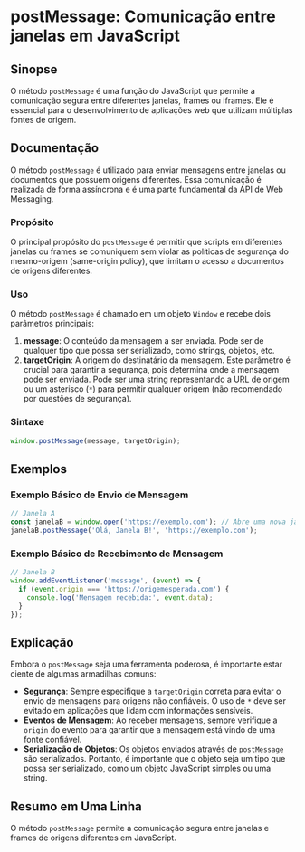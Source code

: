 <!--
Meta Description: # postMessage: Comunicação entre janelas em JavaScript ## Sinopse O método `postMessage` é uma função do JavaScript que permite a comunicação segura e...
Meta Keywords: postmessage, que, uma, mensagem, javascript
-->

# postMessage: Comunicação entre janelas em JavaScript

## Sinopse
O método `postMessage` é uma função do JavaScript que permite a comunicação segura entre diferentes janelas, frames ou iframes. Ele é essencial para o desenvolvimento de aplicações web que utilizam múltiplas fontes de origem.

## Documentação
O método `postMessage` é utilizado para enviar mensagens entre janelas ou documentos que possuem origens diferentes. Essa comunicação é realizada de forma assíncrona e é uma parte fundamental da API de Web Messaging. 

### Propósito
O principal propósito do `postMessage` é permitir que scripts em diferentes janelas ou frames se comuniquem sem violar as políticas de segurança do mesmo-origem (same-origin policy), que limitam o acesso a documentos de origens diferentes.

### Uso
O método `postMessage` é chamado em um objeto `Window` e recebe dois parâmetros principais:

1. **message**: O conteúdo da mensagem a ser enviada. Pode ser de qualquer tipo que possa ser serializado, como strings, objetos, etc.
2. **targetOrigin**: A origem do destinatário da mensagem. Este parâmetro é crucial para garantir a segurança, pois determina onde a mensagem pode ser enviada. Pode ser uma string representando a URL de origem ou um asterisco (`*`) para permitir qualquer origem (não recomendado por questões de segurança).

### Sintaxe
```javascript
window.postMessage(message, targetOrigin);
```

## Exemplos

### Exemplo Básico de Envio de Mensagem
```javascript
// Janela A
const janelaB = window.open('https://exemplo.com'); // Abre uma nova janela
janelaB.postMessage('Olá, Janela B!', 'https://exemplo.com');
```

### Exemplo Básico de Recebimento de Mensagem
```javascript
// Janela B
window.addEventListener('message', (event) => {
  if (event.origin === 'https://origemesperada.com') {
    console.log('Mensagem recebida:', event.data);
  }
});
```

## Explicação
Embora o `postMessage` seja uma ferramenta poderosa, é importante estar ciente de algumas armadilhas comuns:

- **Segurança**: Sempre especifique a `targetOrigin` correta para evitar o envio de mensagens para origens não confiáveis. O uso de `*` deve ser evitado em aplicações que lidam com informações sensíveis.
- **Eventos de Mensagem**: Ao receber mensagens, sempre verifique a `origin` do evento para garantir que a mensagem está vindo de uma fonte confiável.
- **Serialização de Objetos**: Os objetos enviados através de `postMessage` são serializados. Portanto, é importante que o objeto seja um tipo que possa ser serializado, como um objeto JavaScript simples ou uma string.

## Resumo em Uma Linha
O método `postMessage` permite a comunicação segura entre janelas e frames de origens diferentes em JavaScript.